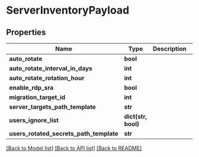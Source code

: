 # ServerInventoryPayload

## Properties
Name | Type | Description | Notes
------------ | ------------- | ------------- | -------------
**auto_rotate** | **bool** |  | [optional] 
**auto_rotate_interval_in_days** | **int** |  | [optional] 
**auto_rotate_rotation_hour** | **int** |  | [optional] 
**enable_rdp_sra** | **bool** |  | [optional] 
**migration_target_id** | **int** |  | [optional] 
**server_targets_path_template** | **str** |  | [optional] 
**users_ignore_list** | **dict(str, bool)** |  | [optional] 
**users_rotated_secrets_path_template** | **str** |  | [optional] 

[[Back to Model list]](../README.md#documentation-for-models) [[Back to API list]](../README.md#documentation-for-api-endpoints) [[Back to README]](../README.md)


